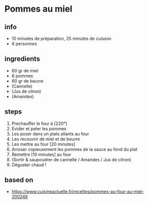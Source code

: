# Pommes au miel

## info  
* 10 minutes de préparation, 25 minutes de cuisson
* 6 personnes


## ingredients
* 60 gr de miel
* 6 pommes
* 60 gr de beurre
* (Cannelle)
* (Jus de citron)
* (Amandes)

## steps  
1. Prechauffer le four à [220°]
2. Evider et peler les pommes
3. Les poser dans un plats allants au four
4. Les recouvrir de miel et de beurre
5. Les mettre au four [20 minutes]
6. Arroser copieusement les pommes de la sauce au fond du plat
7. Remettre [10 minutes] au four
8. (Sortir & saupoudrer de cannelle / Amandes / Jus de citron)
9. Déguster chaud !

## based on  
* https://www.cuisineactuelle.fr/recettes/pommes-au-four-au-miel-200249